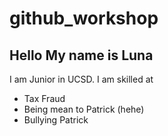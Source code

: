 # github_workshop

## Hello My name is Luna

I am Junior in UCSD. 
I am skilled at 
- Tax Fraud
- Being mean to Patrick (hehe)
- Bullying Patrick